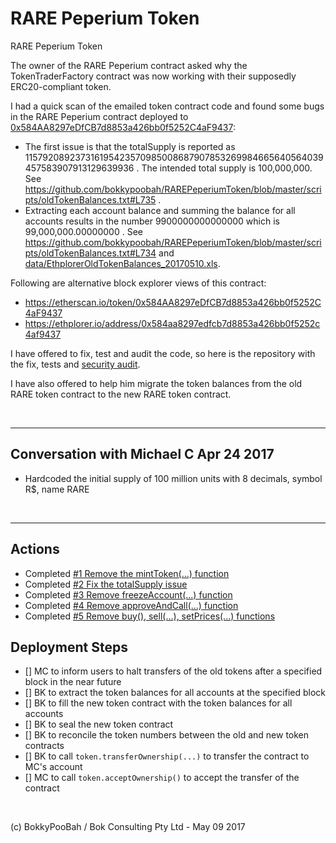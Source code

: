 # RARE Peperium Token
RARE Peperium Token

The owner of the RARE Peperium contract asked why the TokenTraderFactory contract was now working with their supposedly ERC20-compliant token.

I had a quick scan of the emailed token contract code and found some bugs in the RARE Peperium contract deployed to [0x584AA8297eDfCB7d8853a426bb0f5252C4aF9437](https://etherscan.io/address/0x584AA8297eDfCB7d8853a426bb0f5252C4aF9437):

* The first issue is that the totalSupply is reported as 115792089237316195423570985008687907853269984665640564039457583907913129639936 . The intended  total supply is 100,000,000. See https://github.com/bokkypoobah/RAREPeperiumToken/blob/master/scripts/oldTokenBalances.txt#L735 .
* Extracting each account balance and summing the balance for all accounts results in the number 9900000000000000 which is 99,000,000.00000000 . See https://github.com/bokkypoobah/RAREPeperiumToken/blob/master/scripts/oldTokenBalances.txt#L734 and [data/EthplorerOldTokenBalances_20170510.xls](data/EthplorerOldTokenBalances_20170510.xls).

Following are alternative block explorer views of this contract:

* https://etherscan.io/token/0x584AA8297eDfCB7d8853a426bb0f5252C4aF9437
* https://ethplorer.io/address/0x584aa8297edfcb7d8853a426bb0f5252c4af9437

I have offered to fix, test and audit the code, so here is the repository with the fix, tests and [security audit](SecurityAudit.md).

I have also offered to help him migrate the token balances from the old RARE token contract to the new RARE token contract. 

<br />

<hr />

## Conversation with Michael C Apr 24 2017

* Hardcoded the initial supply of 100 million units with 8 decimals, symbol R$, name RARE

<br />

<hr />

## Actions

* Completed [#1 Remove the mintToken(...) function](https://github.com/bokkypoobah/RAREPeperiumToken/issues/1)
* Completed [#2 Fix the totalSupply issue](https://github.com/bokkypoobah/RAREPeperiumToken/issues/2)
* Completed [#3 Remove freezeAccount(...) function](https://github.com/bokkypoobah/RAREPeperiumToken/issues/3)
* Completed [#4 Remove approveAndCall(...) function](https://github.com/bokkypoobah/RAREPeperiumToken/issues/4)
* Completed [#5 Remove buy(), sell(...), setPrices(...) functions](https://github.com/bokkypoobah/RAREPeperiumToken/issues/5)

## Deployment Steps

* [] MC to inform users to halt transfers of the old tokens after a specified block in the near future
* [] BK to extract the token balances for all accounts at the specified block
* [] BK to fill the new token contract with the token balances for all accounts
* [] BK to seal the new token contract
* [] BK to reconcile the token numbers between the old and new token contracts
* [] BK to call `token.transferOwnership(...)` to transfer the contract to MC's account
* [] MC to call `token.acceptOwnership()` to accept the transfer of the contract

<br />

(c) BokkyPooBah / Bok Consulting Pty Ltd - May 09 2017